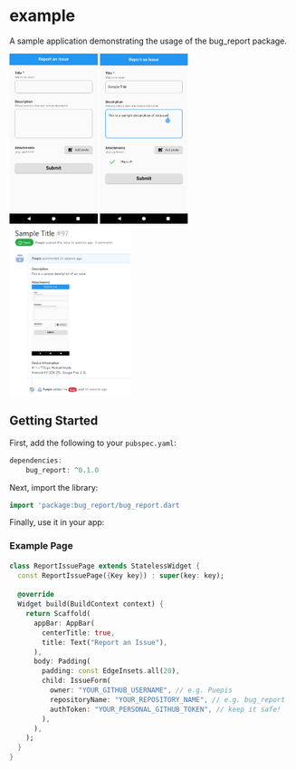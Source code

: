 # example

A sample application demonstrating the usage of the bug_report package.

<p float="left">
<img src='./readme_resources/issue_form_empty.png' height='300'>
<img src='./readme_resources/issue_form_filled.png' height='300'>
<img src='./readme_resources/github_issue_sample.PNG' height='300'>
</p>

## Getting Started

First, add the following to your `pubspec.yaml`:
```Dart
dependencies:
    bug_report: ^0.1.0
```
Next, import the library:
```Dart
import 'package:bug_report/bug_report.dart
```
Finally, use it in your app:

### Example Page
```Dart
class ReportIssuePage extends StatelessWidget {
  const ReportIssuePage({Key key}) : super(key: key);

  @override
  Widget build(BuildContext context) {
    return Scaffold(
      appBar: AppBar(
        centerTitle: true,
        title: Text("Report an Issue"),
      ),
      body: Padding(
        padding: const EdgeInsets.all(20),
        child: IssueForm(
          owner: "YOUR_GITHUB_USERNAME", // e.g. Puepis
          repositoryName: "YOUR_REPOSITORY_NAME", // e.g. bug_report
          authToken: "YOUR_PERSONAL_GITHUB_TOKEN", // keep it safe! 
        ),
      ),
    );
  }
}
```
